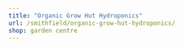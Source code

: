 ```yaml
---
title: "Organic Grow Hut Hydroponics"
url: /smithfield/organic-grow-hut-hydroponics/
shop: garden centre
---
```

